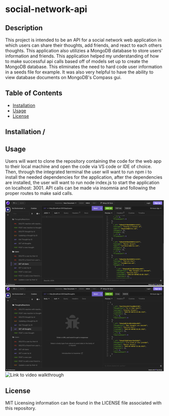 # social-network-api

## Description

This project is intended to be an API for a social network web application in which users can share their thoughts, add friends, and react to each others thoughts. This application also utilizies a MongoDB database to store users' information and friends. This application helped my understanding of how to make successful api calls based off of models set up to create the MongoDB database. This eliminates the need to hard code user information in a seeds file for example. It was also very helpful to have the ability to view database documents on MongoDB's Compass gui.

## Table of Contents

- [Installation](#installation)
- [Usage](#usage)
- [License](#license)

## Installation /
## Usage

Users will want to clone the repository containing the code for the web app to their local machine and open the code via VS code or IDE of choice. Then, through the integrated terminal the user will want to run npm i to install the needed dependencies for the application, after the dependencies are installed, the user will want to run node index.js to start the application on localhost: 3001. API calls can be made via insomnia and following the proper routes to make said calls.

![GET request of all users](assets/images/getallusers.png)
![GET request of all thoughts](assets/images/getallthoughts.png)
![Link to video walkthrough](https://drive.google.com/file/d/1017YOyU1VGyNLiVu1_QIEYBzRC5xPO3G/view)
    
## License

MIT Licensing information can be found in the LICENSE file associated with this repository.
